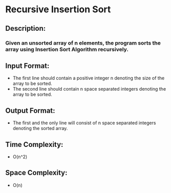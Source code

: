 # Recursive Insertion Sort
## Description:
### Given an unsorted array of n elements, the program sorts the array using Insertion Sort Algorithm recursively.
## Input Format:
* The first line should contain a positive integer n denoting the size of the array to be sorted.
* The second line should contain n space separated integers denoting the array to be sorted.
## Output Format:
* The first and the only line will consist of n space separated integers denoting the sorted array.
## Time Complexity:
* O(n^2)
## Space Complexity:
* O(n)